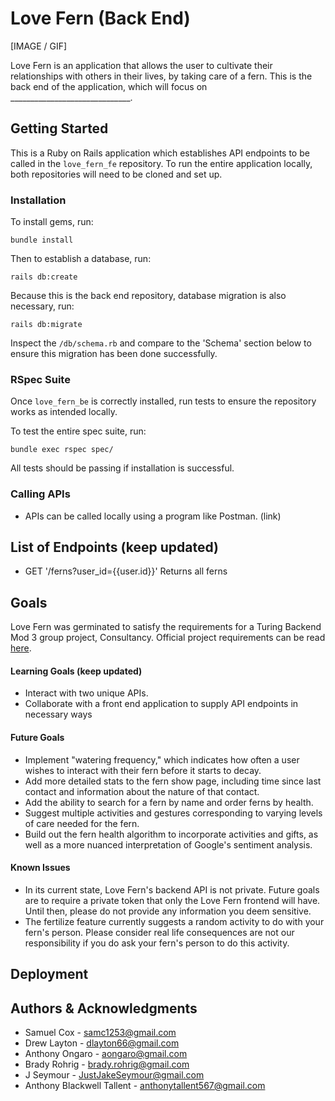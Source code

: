 # Love Fern (Back End)

[IMAGE / GIF]

Love Fern is an application that allows the user to cultivate their relationships with others in their lives, by taking care of a fern. This is the back end of the application, which will focus on ______________________________.

## Getting Started

This is a Ruby on Rails application which establishes API endpoints to be called in the `love_fern_fe` repository. To run the entire application locally, both repositories will need to be cloned and set up.

### Installation

To install gems, run:
```
bundle install
```
Then to establish a database, run:
```
rails db:create
```
Because this is the back end repository, database migration is also necessary, run:
```
rails db:migrate
```
Inspect the `/db/schema.rb` and compare to the 'Schema' section below to ensure this migration has been done successfully.

### RSpec Suite

Once `love_fern_be` is correctly installed, run tests to ensure the repository works as intended locally.

To test the entire spec suite, run:
```
bundle exec rspec spec/
```
All tests should be passing if installation is successful.

### Calling APIs

- APIs can be called locally using a program like Postman. (link)

## List of Endpoints (keep updated)

- GET '/ferns?user_id={{user.id}}' Returns all ferns
## Goals

Love Fern was germinated to satisfy the requirements for a Turing Backend Mod 3 group project, Consultancy. Official project requirements can be read [here](https://backend.turing.edu/module3/projects/consultancy/).
#### Learning Goals (keep updated)

- Interact with two unique APIs.
- Collaborate with a front end application to supply API endpoints in necessary ways
#### Future Goals

- Implement "watering frequency," which indicates how often a user wishes to interact with their fern before it starts to decay.
- Add more detailed stats to the fern show page, including time since last contact and information about the nature of that contact.
- Add the ability to search for a fern by name and order ferns by health.
- Suggest multiple activities and gestures corresponding to varying levels of care needed for the fern.
- Build out the fern health algorithm to incorporate activities and gifts, as well as a more nuanced interpretation of Google's sentiment analysis.

#### Known Issues

- In its current state, Love Fern's backend API is not private. Future goals are to require a private token that only the Love Fern frontend will have. Until then, please do not provide any information you deem sensitive.
- The fertilize feature currently suggests a random activity to do with your fern's person. Please consider real life consequences are not our responsibility if you do ask your fern's person to do this activity.

## Deployment

## Authors & Acknowledgments

- Samuel Cox - samc1253@gmail.com
- Drew Layton - dlayton66@gmail.com
- Anthony Ongaro - aongaro@gmail.com
- Brady Rohrig - brady.rohrig@gmail.com
- J Seymour - JustJakeSeymour@gmail.com
- Anthony Blackwell Tallent - anthonytallent567@gmail.com

